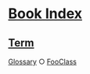 # [Book Index](#book-index)

## [Term](#term)

[Glossary][1] ○ [FooClass][2]

[1]: ./glossary.md#term "...a term"

[2]: ./document.md#fooclass
